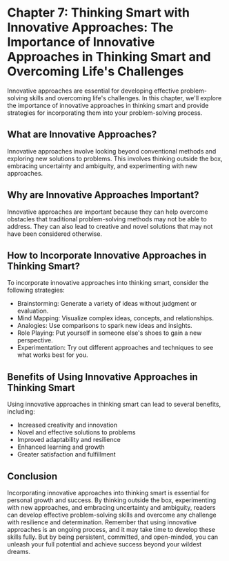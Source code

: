Chapter 7: Thinking Smart with Innovative Approaches: The Importance of Innovative Approaches in Thinking Smart and Overcoming Life's Challenges
================================================================================================================================================

Innovative approaches are essential for developing effective problem-solving skills and overcoming life's challenges. In this chapter, we'll explore the importance of innovative approaches in thinking smart and provide strategies for incorporating them into your problem-solving process.

What are Innovative Approaches?
-------------------------------

Innovative approaches involve looking beyond conventional methods and exploring new solutions to problems. This involves thinking outside the box, embracing uncertainty and ambiguity, and experimenting with new approaches.

Why are Innovative Approaches Important?
----------------------------------------

Innovative approaches are important because they can help overcome obstacles that traditional problem-solving methods may not be able to address. They can also lead to creative and novel solutions that may not have been considered otherwise.

How to Incorporate Innovative Approaches in Thinking Smart?
-----------------------------------------------------------

To incorporate innovative approaches into thinking smart, consider the following strategies:

* Brainstorming: Generate a variety of ideas without judgment or evaluation.
* Mind Mapping: Visualize complex ideas, concepts, and relationships.
* Analogies: Use comparisons to spark new ideas and insights.
* Role Playing: Put yourself in someone else's shoes to gain a new perspective.
* Experimentation: Try out different approaches and techniques to see what works best for you.

Benefits of Using Innovative Approaches in Thinking Smart
---------------------------------------------------------

Using innovative approaches in thinking smart can lead to several benefits, including:

* Increased creativity and innovation
* Novel and effective solutions to problems
* Improved adaptability and resilience
* Enhanced learning and growth
* Greater satisfaction and fulfillment

Conclusion
----------

Incorporating innovative approaches into thinking smart is essential for personal growth and success. By thinking outside the box, experimenting with new approaches, and embracing uncertainty and ambiguity, readers can develop effective problem-solving skills and overcome any challenge with resilience and determination. Remember that using innovative approaches is an ongoing process, and it may take time to develop these skills fully. But by being persistent, committed, and open-minded, you can unleash your full potential and achieve success beyond your wildest dreams.
